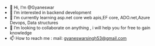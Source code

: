- 👋 Hi, I’m @Gyaneswar
- 👀 I’m interested in backend development
- 🌱 I’m currently learning asp.net core web apis,EF core, ADO.net,Azure Devops, Data structures
- 💞️ I’m looking to collaborate on anything , i will help you for free to gain knowledge
- 📫 How to reach me : mail: gyaneswarsingh53@gmail.com 
